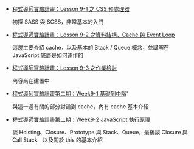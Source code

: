 - [程式導師實驗計畫：Lesson 9-1 之 CSS 預處理器](./T1-9-1.md)

    初探 SASS 與 SCSS，非常基本的入門

- [程式導師實驗計畫：Lesson 9-2 之資料結構、Cache 與 Event Loop](./T1-9-2.md)

    這邊主要介紹 cache，以及基本的 Stack / Queue 概念，並講解在 JavaScript 底層是如何運作的

- [程式導師實驗計畫：Lesson 9-3 之作業檢討](./T1-9-3.md)

    內容尚在建置中

- [程式導師實驗計畫第二期：Week9-1 基礎到中階](..week14/T2-9-1.md)'

    與這一週有關的部分討論到 cache，內有 cache 基本介紹

- [程式導師實驗計畫第二期：Week9-2 JavaScript 執行原理](./T2-9-2.md)

    談 Hoisting、Closure、Prototype 與 Stack、Queue，最後談 Closure 與 Call Stack　以及關於 this 的基本介紹